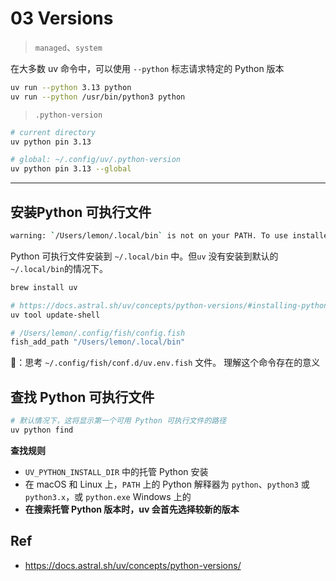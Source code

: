 # 03 Versions

> `managed`、`system`

在大多数 uv 命令中，可以使用 `--python` 标志请求特定的 Python 版本

```bash
uv run --python 3.13 python
uv run --python /usr/bin/python3 python
```



> `.python-version`

```bash
# current directory
uv python pin 3.13

# global: ~/.config/uv/.python-version
uv python pin 3.13 --global
```



---

## 安装Python 可执行文件




```bash
warning: `/Users/lemon/.local/bin` is not on your PATH. To use installed Python executables, run `fish_add_path "/Users/lemon/.local/bin"` or `uv python update-shell`.
```



Python 可执行文件安装到 `~/.local/bin` 中。但`uv` 没有安装到默认的 `~/.local/bin`的情况下。

```bash
brew install uv
```


```bash
# https://docs.astral.sh/uv/concepts/python-versions/#installing-python-executables
uv tool update-shell

# /Users/lemon/.config/fish/config.fish
fish_add_path "/Users/lemon/.local/bin"
```

🤔：思考 `~/.config/fish/conf.d/uv.env.fish` 文件。 理解这个命令存在的意义



## 查找 Python 可执行文件



```bash
# 默认情况下，这将显示第一个可用 Python 可执行文件的路径
uv python find
```



**查找规则**

* `UV_PYTHON_INSTALL_DIR` 中的托管 Python 安装
* 在 macOS 和 Linux 上，`PATH` 上的 Python 解释器为 `python`、`python3` 或 `python3.x`，或 `python.exe` Windows 上的
* **在搜索托管 Python 版本时，uv 会首先选择较新的版本**



## Ref

* <https://docs.astral.sh/uv/concepts/python-versions/>